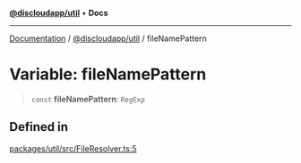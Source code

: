 [**@discloudapp/util**](../README.md) • **Docs**

***

[Documentation](../../../packages.md) / [@discloudapp/util](../README.md) / fileNamePattern

# Variable: fileNamePattern

> `const` **fileNamePattern**: `RegExp`

## Defined in

[packages/util/src/FileResolver.ts:5](https://github.com/discloud/discloud.app/blob/e957c12968777c01a56e127121040f7eaaf9b803/packages/util/src/FileResolver.ts#L5)
